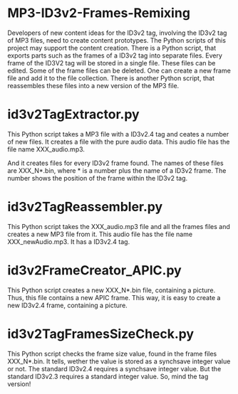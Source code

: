 # MP3-ID3v2-Frames-Remixing

Developers of new content ideas for the ID3v2 tag, involving the ID3v2 tag of MP3 files, need to create content prototypes. The Python scripts of this project may support the content creation. There is a Python script, that exports parts such as the frames of a ID3v2 tag into separate files. Every frame of the ID3V2 tag will be stored in a single file. These files can be edited. Some of the frame files can be deleted. One can create a new frame file and add it to the file collection. There is another Python script, that reassembles these files into a new version of the MP3 file.

# id3v2TagExtractor.py

This Python script takes a MP3 file with a ID3v2.4 tag and ceates a number of new files. It creates a file with the pure audio data. This audio file has the file name XXX_audio.mp3.

And it creates files for every ID3v2 frame found. The names of these files are XXX_N*.bin, where * is 
a number plus the name of a ID3v2 frame. The number shows the position of the frame within the ID3v2 tag.

# id3v2TagReassembler.py

This Python script takes the XXX_audio.mp3 file and all the frames files and creates a new MP3 file from it. This audio file has the file name XXX_newAudio.mp3. It has a ID3v2.4 tag.

# id3v2FrameCreator_APIC.py

This Python script creates a new XXX_N*.bin file, containing a picture. Thus, this file contains a new APIC frame. This way, it is easy to create a new ID3v2.4 frame, containing a picture.

# id3v2TagFramesSizeCheck.py

This Python script checks the frame size value, found in the frame files XXX_N*.bin. It tells, wether the value is stored as a synchsave integer value or not. The standard ID3v2.4 requires a synchsave integer value. But the standard ID3v2.3 requires a standard integer value. So, mind the tag version!
